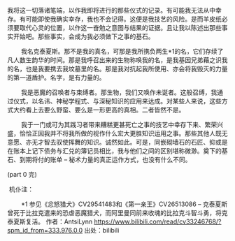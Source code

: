 我将这一切落诸笔端，以作我即将进行的那些仪式的记录。有可能我无法从中幸存。有可能即使我确实幸存，我也不会记得。这便是我技艺的风险。是而羊皮纸必须要取代心灵的位置，以作这一奋勉之意图与结果的证据。且让我以陈述出那些事实开始吧。那些事实，会成为我必须做下之事的基石。

        我名克泰夏斯。那不是我的真名，可那是我所携负两生*1的名，它们存续了凡人数生韵华的时间。那是我呼召出来的生物称唤我的名，是我基因兄弟藉之识我的名，也是我要携去我坟墓里的名。那是我对抗起我所使用、亦会将我毁灭的力量的第一道盾护。名字，是有力量的。

        我是恶魔的召唤者与束缚者。那生物，我们又唤作未诞者。这般召缚，我通过仪式，以名讳、神秘学程式、与深秘知识的应用来达成。对某些人来说，这些方式大约看上去要么野蛮、要么是一形更高的真相。二者皆然不是。

        我于一门或可为其践习者带来糟糕更甚死亡之事的技艺中幸存下来、繁荣兴盛，恰恰正因我并不将我所做的视作什么宏大更胜知识运用之事。那些其他人既无意愿、亦无才智去驭使挥舞的知识。诚然如此。可是，同嵌砌墙石的石匠、抑或是在账本上记下债务与汇兑的簿记员相比，我与他们之间的区别堪称微渺。奠下的基石、到期将付的账单 – 秘术力量的真正运作方式，也没有什么不同。



(part 0 完)

 机仆注： 

        *1 参见《忿怒猎犬》CV29541483和《第一亲王》CV26513086 – 克泰夏斯曾死于比拉克遣来的恐虐恶魔猎犬，而阿里曼同前来收魂的比拉克斗智斗勇，将克泰夏斯复活。 作者：AntsiLynn https://www.bilibili.com/read/cv33246768/?spm_id_from=333.976.0.0 出处：bilibili

